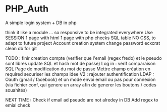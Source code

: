# PHP_Auth
A simple login system + DB in php

think it like a module ... so responsive to be integrated everywhere
Use SESSION
1 page with html
1 page with php checks
SQL table
NO CSS, to adapt to future project
Account creation system
change password
ecxcrat clean db for git

TODO :
finir creation compte (verifier que l'email (regex fredo) et le pseudo sont libres update SQL et hash mot de passe)
Log in : verif comparaison SQL
Page de modification du mot de passe 
Mettre champ création en required
securiser les champs
idee V2 : rajouter authentification LDAP : Oauth (gmail / facebook) et un mode envoi email ou pas pour connexion (via fichier conf, qui genere un array afin de generer les boutons / codes souahités)

NEXT TIME : 
Check if email ad pseudo are not alredey in DB
Add regex to emial check